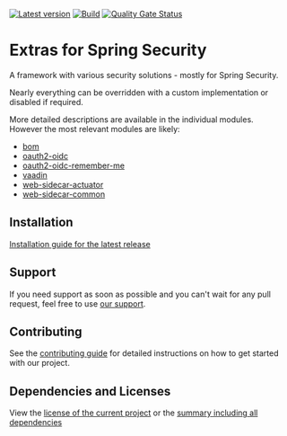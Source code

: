[![Latest version](https://img.shields.io/maven-central/v/software.xdev.sse/bom?logo=apache%20maven)](https://mvnrepository.com/artifact/software.xdev.sse/bom)
[![Build](https://img.shields.io/github/actions/workflow/status/xdev-software/spring-security-extras/check-build.yml?branch=develop)](https://github.com/xdev-software/spring-security-extras/actions/workflows/check-build.yml?query=branch%3Adevelop)
[![Quality Gate Status](https://sonarcloud.io/api/project_badges/measure?project=xdev-software_spring-security-extras&metric=alert_status)](https://sonarcloud.io/dashboard?id=xdev-software_spring-security-extras)

# Extras for Spring Security

A framework with various security solutions - mostly for Spring Security.

Nearly everything can be overridden with a custom implementation or disabled if required.

More detailed descriptions are available in the individual modules.<br/>
However the most relevant modules are likely:
* [bom](./bom/)
* [oauth2-oidc](./oauth2-oidc/)
* [oauth2-oidc-remember-me](./oauth2-oidc-remember-me/)
* [vaadin](./vaadin/)
* [web-sidecar-actuator](./web-sidecar-actuator/)
* [web-sidecar-common](./web-sidecar-common/)

## Installation
[Installation guide for the latest release](https://github.com/xdev-software/spring-security-extras/releases/latest#Installation)

## Support
If you need support as soon as possible and you can't wait for any pull request, feel free to use [our support](https://xdev.software/en/services/support).

## Contributing
See the [contributing guide](./CONTRIBUTING.md) for detailed instructions on how to get started with our project.

## Dependencies and Licenses
View the [license of the current project](LICENSE) or the [summary including all dependencies](https://xdev-software.github.io/spring-security-extras)
